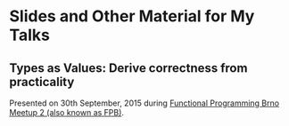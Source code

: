 # Slides and Other Material for My Talks

## Types as Values: Derive correctness from practicality

Presented on <time datetime="2015-09-30T19:00:00+0200">30th September,
2015</time> during [Functional Programming Brno Meetup 2 (also known as FPB)][].

[Functional Programming Brno Meetup 2 (also known as FPB)]:
  https://fpbrno.github.io/
  "Functional Programming Brno Homepage"
